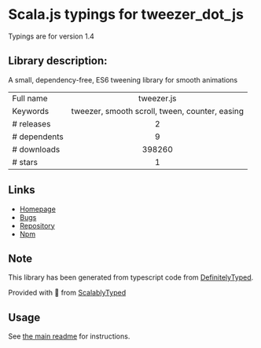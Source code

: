 
# Scala.js typings for tweezer_dot_js

Typings are for version 1.4

## Library description:
A small, dependency-free, ES6 tweening library for smooth animations

|                    |                 |
| ------------------ | :-------------: |
| Full name          | tweezer.js |
| Keywords           | tweezer, smooth scroll, tween, counter, easing |
| # releases         | 2 |
| # dependents       | 9 |
| # downloads        | 398260 |
| # stars            | 1 |

## Links
- [Homepage](https://github.com/jaxgeller/tweezer.js#readme)
- [Bugs](https://github.com/jaxgeller/tweezer.js/issues)
- [Repository](https://github.com/jaxgeller/tweezer.js)
- [Npm](https://www.npmjs.com/package/tweezer.js)
    


## Note
This library has been generated from typescript code from [DefinitelyTyped](https://definitelytyped.org).

Provided with :purple_heart: from [ScalablyTyped](https://github.com/oyvindberg/ScalablyTyped)

## Usage
See [the main readme](../../readme.md) for instructions.


